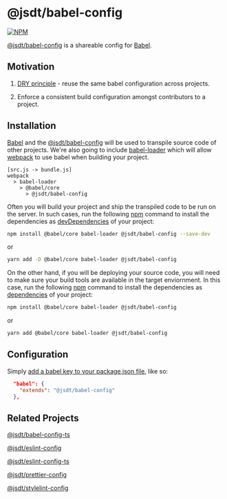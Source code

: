 @jsdt/babel-config
===================

[![NPM](https://img.shields.io/npm/l/@jsdt/babel-config)](LICENSE)

[@jsdt/babel-config](https://github.com/jsdevtools/jsdevtools/tree/master/packages/configs/babel-config) is a shareable config for [Babel](https://babeljs.io/).

Motivation
------------

1. [DRY principle](https://en.wikipedia.org/wiki/Don%27t_repeat_yourself) - reuse the same babel configuration across projects.

2. Enforce a consistent build configuration amongst contributors to a project.

Installation
------------

[Babel](https://babeljs.io/) and the [@jsdt/babel-config](https://github.com/jsdevtools/jsdevtools/tree/master/packages/configs/babel-config) will be used to transpile source code of other projects. We're also going to include [babel-loader](https://webpack.js.org/loaders/babel-loader/) which will allow [webpack](https://webpack.js.org/) to use babel when building your project.

```
[src.js -> bundle.js]
webpack
  > babel-loader
    > @babel/core
      > @jsdt/babel-config
```

Often you will build your project and ship the transpiled code to be run on the server. In such cases, run the following [npm](https://docs.npmjs.com/about-npm/) command to install the dependencies as [devDependencies](https://docs.npmjs.com/files/package.json#devdependencies) of your project:

```bash
npm install @babel/core babel-loader @jsdt/babel-config --save-dev
```

or

```bash
yarn add -D @babel/core babel-loader @jsdt/babel-config
```

On the other hand, if you will be deploying your source code, you will need to make sure your build tools are available in the target enviornment. In this case, run the following [npm](https://docs.npmjs.com/about-npm/) command to install the dependencies as [dependencies](https://docs.npmjs.com/files/package.json#dependencies) of your project:

```bash
npm install @babel/core babel-loader @jsdt/babel-config
```

or

```bash
yarn add @babel/core babel-loader @jsdt/babel-config
```

Configuration
-------------

Simply [add a babel key to your package.json file](https://babeljs.io/docs/en/config-files), like so:

```json
  "babel": {
    "extends": "@jsdt/babel-config"
  },
```

Related Projects
----------------

[@jsdt/babel-config-ts](https://github.com/jsdevtools/jsdevtools/tree/master/packages/configs/babel-config-ts)

[@jsdt/eslint-config](https://github.com/jsdevtools/jsdevtools/tree/master/packages/configs/eslint-config)

[@jsdt/eslint-config-ts](https://github.com/jsdevtools/jsdevtools/tree/master/packages/configs/eslint-config-ts)

[@jsdt/prettier-config](https://github.com/jsdevtools/jsdevtools/tree/master/packages/configs/prettier-config)

[@jsdt/stylelint-config](https://github.com/jsdevtools/jsdevtools/tree/master/packages/configs/stylelint-config)
